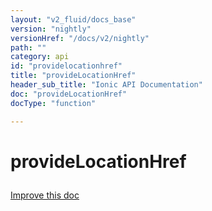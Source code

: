 ```yaml
---
layout: "v2_fluid/docs_base"
version: "nightly"
versionHref: "/docs/v2/nightly"
path: ""
category: api
id: "providelocationhref"
title: "provideLocationHref"
header_sub_title: "Ionic API Documentation"
doc: "provideLocationHref"
docType: "function"

---
```










<h1 class="api-title">
<a class="anchor" name="provide-location-href" href="#provide-location-href"></a>

provideLocationHref





</h1>

<a class="improve-v2-docs" href="http://github.com/driftyco/ionic/edit/master//src/module.ts#L212">
Improve this doc
</a>










<!-- @usage tag -->


<!-- @property tags -->



<!-- instance methods on the class -->




<!-- related link --><!-- end content block -->


<!-- end body block -->

